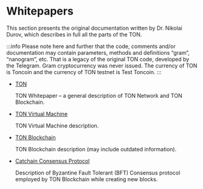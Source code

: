 # Whitepapers

This section presents the original documentation written by Dr. Nikolai Durov, which describes in full all the parts of the TON.

:::info
Please note here and further that the code, comments and/or documentation may contain parameters, methods and definitions “gram”, “nanogram”, etc. That is a legacy of the original TON code, developed by the Telegram. Gram cryptocurrency was never issued. The currency of TON is Toncoin and the currency of TON testnet is Test Toncoin.
:::

* [TON](https://ton-blockchain.github.io/ton.pdf)

  TON Whitepaper – a general description of TON Network and TON Blockchain.

* [TON Virtual Machine](https://ton-blockchain.github.io/tvm.pdf)

  TON Virtual Machine description.

* [TON Blockchain](https://ton-blockchain.github.io/tblkch.pdf)

  TON Blockchain description (may include outdated information).

* [Catchain Consensus Protocol](https://ton-blockchain.github.io/catchain.pdf)

  Description of Byzantine Fault Tolerant (BFT) Consensus protocol employed by TON Blockchain while creating new blocks.
